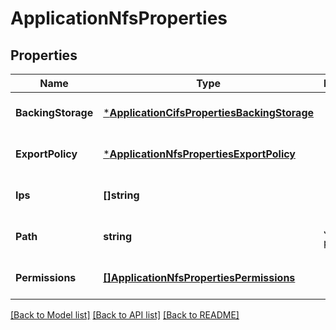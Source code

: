 # ApplicationNfsProperties

## Properties
Name | Type | Description | Notes
------------ | ------------- | ------------- | -------------
**BackingStorage** | [***ApplicationCifsPropertiesBackingStorage**](application_cifs_properties_backing_storage.md) |  | [optional] [default to null]
**ExportPolicy** | [***ApplicationNfsPropertiesExportPolicy**](application_nfs_properties_export_policy.md) |  | [optional] [default to null]
**Ips** | **[]string** |  | [optional] [default to null]
**Path** | **string** | Junction path | [optional] [default to null]
**Permissions** | [**[]ApplicationNfsPropertiesPermissions**](application_nfs_properties_permissions.md) |  | [optional] [default to null]

[[Back to Model list]](../README.md#documentation-for-models) [[Back to API list]](../README.md#documentation-for-api-endpoints) [[Back to README]](../README.md)


